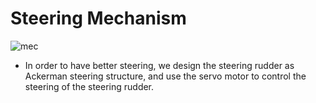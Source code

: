 # Steering Mechanism
![mec](https://user-images.githubusercontent.com/90759989/138553165-6e51de85-85e5-4ee6-b4e6-c0bf675efaaf.png)

- In order to have better steering, we design the steering rudder as Ackerman steering structure, and use the servo motor to control the steering of the steering rudder.
